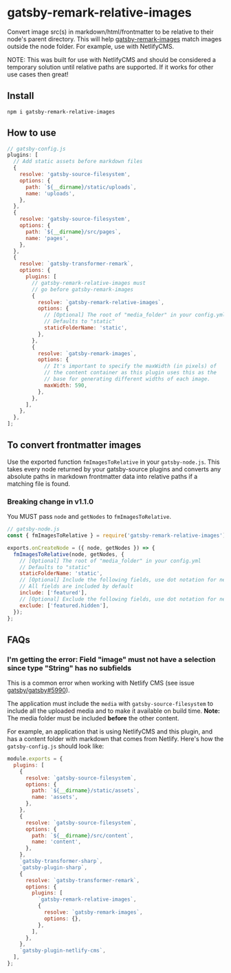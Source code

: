 # gatsby-remark-relative-images

Convert image src(s) in markdown/html/frontmatter to be relative to their node's parent directory. This will help [gatsby-remark-images](https://github.com/gatsbyjs/gatsby/tree/master/packages/gatsby-remark-images) match images outside the node folder. For example, use with NetlifyCMS.

NOTE: This was built for use with NetlifyCMS and should be considered a temporary solution until relative paths are supported. If it works for other use cases then great!

## Install

`npm i gatsby-remark-relative-images`

## How to use

```javascript
// gatsby-config.js
plugins: [
  // Add static assets before markdown files
  {
    resolve: 'gatsby-source-filesystem',
    options: {
      path: `${__dirname}/static/uploads`,
      name: 'uploads',
    },
  },
  {
    resolve: 'gatsby-source-filesystem',
    options: {
      path: `${__dirname}/src/pages`,
      name: 'pages',
    },
  },
  {
    resolve: `gatsby-transformer-remark`,
    options: {
      plugins: [
        // gatsby-remark-relative-images must
        // go before gatsby-remark-images
        {
          resolve: `gatsby-remark-relative-images`,
          options: {
            // [Optional] The root of "media_folder" in your config.yml
            // Defaults to "static"
            staticFolderName: 'static',
          },
        },
        {
          resolve: `gatsby-remark-images`,
          options: {
            // It's important to specify the maxWidth (in pixels) of
            // the content container as this plugin uses this as the
            // base for generating different widths of each image.
            maxWidth: 590,
          },
        },
      ],
    },
  },
];
```

## To convert frontmatter images

Use the exported function `fmImagesToRelative` in your `gatsby-node.js`. This takes every node returned by your gatsby-source plugins and converts any absolute paths in markdown frontmatter data into relative paths if a matching file is found.

### Breaking change in v1.1.0

You MUST pass `node` and `getNodes` to `fmImagesToRelative`.

```js
// gatsby-node.js
const { fmImagesToRelative } = require('gatsby-remark-relative-images');

exports.onCreateNode = ({ node, getNodes }) => {
  fmImagesToRelative(node, getNodes, {
    // [Optional] The root of "media_folder" in your config.yml
    // Defaults to "static"
    staticFolderName: 'static',
    // [Optional] Include the following fields, use dot notation for nested fields
    // All fields are included by default
    include: ['featured'],
    // [Optional] Exclude the following fields, use dot notation for nested fields
    exclude: ['featured.hidden'],
  });
};
```

## FAQs

### I'm getting the error: Field "image" must not have a selection since type "String" has no subfields

This is a common error when working with Netlify CMS (see issue [gatsby/gatsby#5990](https://github.com/gatsbyjs/gatsby/issues/5990)).

The application must include the `media` with `gatsby-source-filesystem` to include all the uploaded media and to make it available on build time. **Note:** The media folder must be included **before** the other content.

For example, an application that is using NetlifyCMS and this plugin, and has a content folder with markdown that comes from Netlify. Here's how the `gatsby-config.js` should look like:

```js
module.exports = {
  plugins: [
    {
      resolve: `gatsby-source-filesystem`,
      options: {
        path: `${__dirname}/static/assets`,
        name: 'assets',
      },
    },
    {
      resolve: `gatsby-source-filesystem`,
      options: {
        path: `${__dirname}/src/content`,
        name: 'content',
      },
    },
    `gatsby-transformer-sharp`,
    `gatsby-plugin-sharp`,
    {
      resolve: `gatsby-transformer-remark`,
      options: {
        plugins: [
          `gatsby-remark-relative-images`,
          {
            resolve: `gatsby-remark-images`,
            options: {},
          },
        ],
      },
    },
    `gatsby-plugin-netlify-cms`,
  ],
};
```
